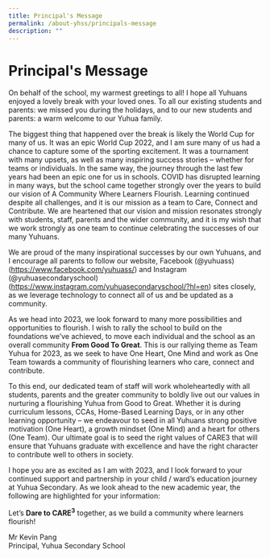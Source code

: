 ```yaml
---
title: Principal's Message
permalink: /about-yhss/principals-message
description: ""
---
```

Principal's Message
===================

On behalf of the school, my warmest greetings to all! I hope all Yuhuans enjoyed a lovely break with your loved ones. To all our existing students and parents: we missed you during the holidays, and to our new students and parents: a warm welcome to our Yuhua family.

The biggest thing that happened over the break is likely the World Cup for many of us. It was an epic World Cup 2022, and I am sure many of us had a chance to capture some of the sporting excitement. It was a tournament with many upsets, as well as many inspiring success stories – whether for teams or individuals.
In the same way, the journey through the last few years had been an epic one for us in schools. COVID has disrupted learning in many ways, but the school came together strongly over the years to build our vision of A Community Where Learners Flourish. Learning continued despite all challenges, and it is our mission as a team to Care, Connect and Contribute. We are heartened that our vision and mission resonates strongly with students, staff, parents and the wider community, and it is my wish that we work strongly as one team to continue celebrating the successes of our many Yuhuans.

We are proud of the many inspirational successes by our own Yuhuans, and I encourage all parents to follow our website, Facebook (@yuhuass) (https://www.facebook.com/yuhuass/) and Instagram (@yuhuasecondaryschool) (https://www.instagram.com/yuhuasecondaryschool/?hl=en) sites closely, as we leverage technology to connect all of us and be updated as a community.

As we head into 2023, we look forward to many more possibilities and opportunities to flourish. I wish to rally the school to build on the foundations we’ve achieved, to move each individual and the school as an overall community <b>From Good To Great</b>. This is our rallying theme as Team Yuhua for 2023, as we seek to have </b>One Heart, One Mind and work as One Team</b> towards a community of flourishing learners who care, connect and contribute.

To this end, our dedicated team of staff will work wholeheartedly with all students, parents and the greater community to boldly live out our values in nurturing a flourishing Yuhua from Good to Great. Whether it is during curriculum lessons, CCAs, Home-Based Learning Days, or in any other learning opportunity – we endeavour to seed in all Yuhuans strong positive motivation (One Heart), a growth mindset (One Mind) and a heart for others (One Team). Our ultimate goal is to seed the right values of CARE3 that will ensure that Yuhuans graduate with excellence and have the right character to contribute well to others in society.

I hope you are as excited as I am with 2023, and I look forward to your continued support and partnership in your child / ward’s education journey at Yuhua Secondary. As we look ahead to the new academic year, the following are highlighted for your information:

Let’s <b>Dare to CARE<sup>3</sup></b> together, as we build a community where learners flourish!

Mr Kevin Pang    
Principal, Yuhua Secondary School
